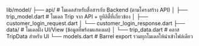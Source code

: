 lib/model/
├── api/                      # โมเดลสำหรับสื่อสารกับ Backend (ตามโครงสร้าง API)
│   ├── trip_model.dart       # โมเดล Trip จาก API + ยูทิลิตี้ที่เกี่ยวข้อง
│   ├── customer_login_request.dart
│   └── customer_login_response.dart
├── data/                     # โมเดลฝั่ง UI/View (ข้อมูลที่พร้อมแสดงผล)
│   └── trip_data.dart        # คลาส TripData สำหรับ UI
└── models.dart               # Barrel export รวมทุกโมเดลให้นำเข้าไฟล์เดียว
